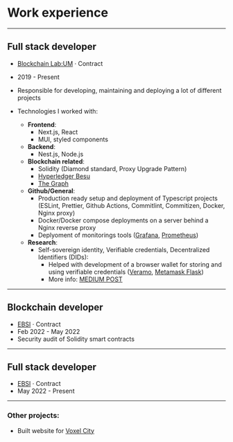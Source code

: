 # Work experience

---

## Full stack developer

- [Blockchain Lab:UM](https://blockchain-lab.um.si/?lang=en) · Contract
- 2019 - Present
- Responsible for developing, maintaining and deploying a lot of different projects

- Technologies I worked with:
  - **Frontend**:
    - Next.js, React
    - MUI, styled components
  - **Backend**:
    - Nest.js, Node.js
  - **Blockchain related**:
    - Solidity (Diamond standard, Proxy Upgrade Pattern)
    - [Hyperledger Besu](https://www.hyperledger.org/use/besu)
    - [The Graph](https://thegraph.com/en/)
  - **Github/General**:
    - Production ready setup and deployment of Typescript projects (ESLint, Prettier, Github Actions, Commitlint, Commitizen, Docker, Nginx proxy)
    - Docker/Docker compose deployments on a server behind a Nginx reverse proxy
    - Deplyoment of monitorings tools ([Grafana](https://grafana.com/), [Prometheus](https://prometheus.io/))
  - **Research**:
    - Self-sovereign identity, Verifiable credentials, Decentralized Identifiers (DIDs):
      - Helped with development of a browser wallet for storing and using verifiable credentials ([Veramo](https://veramo.io/), [Metamask Flask](https://metamask.io/flask/))
      - More info: [MEDIUM POST](https://medium.com/@blockchainlabum/its-time-to-prove-your-worth-in-dao-ssi-using-metamask-snaps-part-1-3-cfed7c10e6f7)

---

## Blockchain developer

- [EBSI](https://ec.europa.eu/digital-building-blocks/wikis/display/EBSI/Home) · Contract
- Feb 2022 - May 2022
- Security audit of Solidity smart contracts

---

## Full stack developer

- [EBSI](https://ec.europa.eu/digital-building-blocks/wikis/display/EBSI/Home) · Contract
- May 2022 - Present

---

### Other projects:

- Built website for [Voxel City](https://www.voxel-city.com/about)
